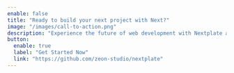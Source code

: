 ```yaml
---
enable: false
title: "Ready to build your next project with Next?"
image: "/images/call-to-action.png"
description: "Experience the future of web development with Nextplate and Next. Build lightning-fast static sites with ease and flexibility."
button:
  enable: true
  label: "Get Started Now"
  link: "https://github.com/zeon-studio/nextplate"
---
```

